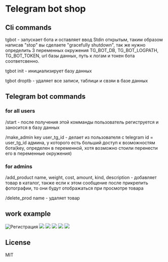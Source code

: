 # Telegram bot shop
## Cli commands
tgbot - запускает бота и оставляет ввод Stdin открытым, 
таким образом написав "stop" вы сделаете "gracefully shutdown",
так же нужно определить 3 переменных окружения TG_BOT_DB, TG_BOT_LOGPATH, 
TG_BOT_TOKEN, url базы данных, путь к логам и токен бота соответсвенно.

tgbot init - инициализирует базу данных

tgbot droptb - удаляет все записи, таблици и свзяи в базе данных

## Telegram bot commands
### for all users
/start - после получения этой комманды пользователь региструется и 
заносится в базу данных

/make_admin key user_tg_id - делает из пользователя с telegram id 
= user_tg_id админа, у которого есть больший доступ к возможностям 
бота(key, определен в переменной, хотя возможно стоили перенести его
в переменные окружения)
### for admins
/add_product name, weight, cost, amount, kind, description - добавляет товар 
в каталог, также если к этом сообщение после прикрепить фотографии, то они будут 
отображаться при просмотре товара

/delete_prod name - удаляет товар
## work example
![Регистрация](https://i.ibb.co/ys43zsL/2023-07-06-17-13-47.png)
![](https://i.ibb.co/Rjj2RkH/2023-07-06-17-35-23.png)
![](https://i.ibb.co/tHzPqFb/2023-07-06-17-41-16.png)
![](https://i.ibb.co/x2zzyfM/2023-07-06-18-07-27.png)
![](https://i.ibb.co/yBFybxB/2023-07-06-18-05-09.png)
![](https://i.ibb.co/HhCKZSF/2023-07-06-17-47-45.png)

## License

MIT

